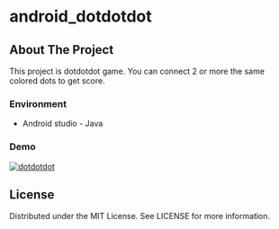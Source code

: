 # android_dotdotdot

## About The Project
This project is dotdotdot game. You can connect 2 or more the same colored dots to get score.

### Environment
* Android studio - Java

### Demo
[![dotdotdot](https://i9.ytimg.com/vi_webp/AHyonnNpUyM/mqdefault.webp?time=1610599200000&sqp=CKCW__8F&rs=AOn4CLB_iyvcEZeWd3-9Fi6WfYce802R0w)](https://youtu.be/AHyonnNpUyM "dotdotdot game")


## License

Distributed under the MIT License. See LICENSE for more information.

